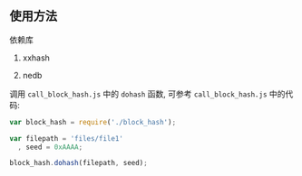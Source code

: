 使用方法
------
依赖库

1. xxhash

2. nedb

调用 `call_block_hash.js` 中的 `dohash` 函数, 可参考 `call_block_hash.js` 中的代码:

```javascript
var block_hash = require('./block_hash');

var filepath = 'files/file1'
  , seed = 0xAAAA;

block_hash.dohash(filepath, seed);
```